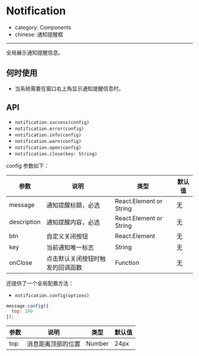 # Notification

- category: Components
- chinese: 通知提醒框

---

全局展示通知提醒信息。

## 何时使用

- 当系统需要在窗口右上角显示通知提醒信息时。

## API

- `notification.success(config)`
- `notification.error(config)`
- `notification.info(config)`
- `notification.warn(config)`
- `notification.open(config)`
- `notification.close(key: String)`

config 参数如下：

| 参数        | 说明                                            | 类型         | 默认值 |
|----------- |---------------------------------------------    | ----------- |--------|
| message    | 通知提醒标题，必选                                 | React.Element or String      | 无     |
| description | 通知提醒内容，必选                                | React.Element or String      | 无     |
| btn        | 自定义关闭按钮                                    | React.Element      | 无     |
| key        | 当前通知唯一标志                               | String      | 无     |
| onClose    | 点击默认关闭按钮时触发的回调函数                     | Function    | 无     |


还提供了一个全局配置方法：

- `notification.config(options)`

```js
message.config({
  top: 100
});
```

| 参数       | 说明               | 类型                       | 默认值       |
|------------|--------------------|----------------------------|--------------|
| top        | 消息距离顶部的位置 | Number                     | 24px         |
